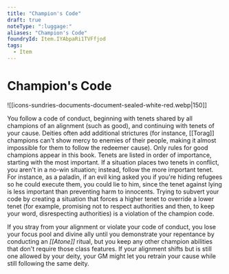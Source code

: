 ```yaml
---
title: "Champion's Code"
draft: true
noteType: ":luggage:"
aliases: "Champion's Code"
foundryId: Item.IYAbpaRi1TVFfjod
tags:
  - Item
---
```


# Champion's Code
![[icons-sundries-documents-document-sealed-white-red.webp|150]]

You follow a code of conduct, beginning with tenets shared by all champions of an alignment (such as good), and continuing with tenets of your cause. Deities often add additional strictures (for instance, [[Torag]] champions can't show mercy to enemies of their people, making it almost impossible for them to follow the redeemer cause). Only rules for good champions appear in this book. Tenets are listed in order of importance, starting with the most important. If a situation places two tenets in conflict, you aren't in a no-win situation; instead, follow the more important tenet. For instance, as a paladin, if an evil king asked you if you're hiding refugees so he could execute them, you could lie to him, since the tenet against lying is less important than preventing harm to innocents. Trying to subvert your code by creating a situation that forces a higher tenet to override a lower tenet (for example, promising not to respect authorities and then, to keep your word, disrespecting authorities) is a violation of the champion code.

If you stray from your alignment or violate your code of conduct, you lose your focus pool and divine ally until you demonstrate your repentance by conducting an _[[Atone]]_ ritual, but you keep any other champion abilities that don't require those class features. If your alignment shifts but is still one allowed by your deity, your GM might let you retrain your cause while still following the same deity.
